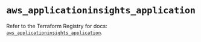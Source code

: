 # `aws_applicationinsights_application`

Refer to the Terraform Registry for docs: [`aws_applicationinsights_application`](https://registry.terraform.io/providers/hashicorp/aws/5.76.0/docs/resources/applicationinsights_application).
